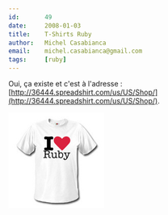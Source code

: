 ```yaml
---
id:       49
date:     2008-01-03
title:    T-Shirts Ruby
author:   Michel Casabianca
email:    michel.casabianca@gmail.com
tags:     [ruby]
---
```


Oui, ça existe et c'est à l'adresse : [http://36444.spreadshirt.com/us/US/Shop/](http://36444.spreadshirt.com/us/US/Shop/).

<!--more-->

![](tshirt-ruby.png)